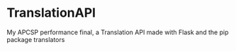 # TranslationAPI
My APCSP performance final, a Translation API made with Flask and the pip package translators
